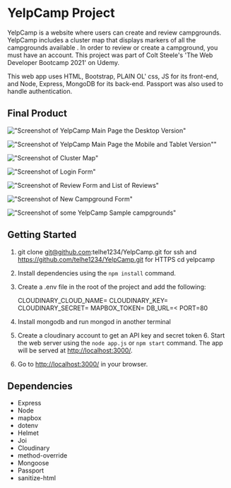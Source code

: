 # YelpCamp Project

YelpCamp is a website where users can create and review campgrounds. YelpCamp includes a cluster map that displays markers of all the campgrounds available . In order to review or create a campground, you must have an account. This project was part of Colt Steele's 'The Web Developer Bootcamp 2021' on Udemy.

This web app uses HTML, Bootstrap, PLAIN OL' css, JS for its front-end, and Node, Express, MongoDB for its back-end. Passport was also used to handle authentication.

## Final Product

!["Screenshot of YelpCamp Main Page the Desktop Version"]()

!["Screenshot of YelpCamp Main Page the Mobile and Tablet Version""]()

!["Screenshot of Cluster Map"]()

!["Screenshot of Login Form"]()

!["Screenshot of Review Form and List of Reviews"]()

!["Screenshot of New Campground Form"]()

!["Screenshot of some YelpCamp Sample campgrounds"]()

## Getting Started

1. git clone git@github.com:telhe1234/YelpCamp.git for ssh and https://github.com/telhe1234/YelpCamp.git for HTTPS
   cd yelpcamp
2. Install dependencies using the `npm install` command.
3. Create a .env file in the root of the project and add the following:

   CLOUDINARY_CLOUD_NAME=<name>
   CLOUDINARY_KEY=<key>
   CLOUDINARY_SECRET=<secret>
   MAPBOX_TOKEN=<token>
   DB_URL=<<url>
   PORT=80

4. Install mongodb and run mongod in another terminal
5. Create a cloudinary account to get an API key and secret token 6. Start the web server using the `node app.js` or `npm start` command. The app will be served at <http://localhost:3000/>.
6. Go to <http://localhost:3000/> in your browser.

## Dependencies

- Express
- Node
- mapbox
- dotenv
- Helmet
- Joi
- Cloudinary
- method-override
- Mongoose
- Passport
- sanitize-html
